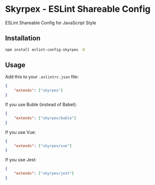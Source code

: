 # Skyrpex - ESLint Shareable Config

ESLint Shareable Config for JavaScript Style

## Installation

```bash
npm install eslint-config-skyrpex -D
```

## Usage

Add this to your ```.eslintrc.json``` file:

```json
{
    "extends": ["skyrpex"]
}
```

If you use Buble (instead of Babel):

```json
{
    "extends": ["skyrpex/buble"]
}
```

If you use Vue:

```json
{
    "extends": ["skyrpex/vue"]
}
```

If you use Jest:

```json
{
    "extends": ["skyrpex/jest"]
}

